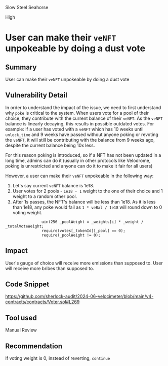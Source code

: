 Slow Steel Seahorse

High

# User can make their `veNFT` unpokeable by doing a dust vote

## Summary
User can make their `veNFT` unpokeable by doing a dust vote

## Vulnerability Detail
In order to understand the impact of the issue, we need to first understand why `poke` is critical to the system. When users vote for a pool of their choice, they contribute with the current balance of their `veNFT`. As the `veNFT` balance is linearly decaying, this results in possible outdated votes. For example: if a user has voted with a `veNFT` which has 10 weeks until `unlock_time` and 9 weeks have passed without anyone poking or revoting the `veNFT`, it will still be contributing with the balance from 9 weeks ago, despite the current balance being 10x less. 

For this reason poking is introduced, so if a NFT has not been updated in a long time, admins can do it (usually in other protocols like Velodrome, poking is unrestricted and anyone can do it to make it fair for all users)

However, a user can make their `veNFT` unpokeable in the following way: 
1. Let's say current `veNFT` balance is 1e18.
2. User votes for 2 pools - `1e18 - 1` weight to the one of their choice and 1 weight to a random other pool.
3. After 1s passes, the NFT's balance will be less than 1e18. As it is less than 1e18, any poke would fail as `1 * veBal / 1e18` will round down to 0 voting weight.

```solidity
                uint256 _poolWeight = _weights[i] * _weight / _totalVoteWeight;
                require(votes[_tokenId][_pool] == 0);
                require(_poolWeight != 0);
```


## Impact
User's gauge of choice will receive more emissions than supposed to. User will receive more bribes than supposed to.


## Code Snippet
https://github.com/sherlock-audit/2024-06-velocimeter/blob/main/v4-contracts/contracts/Voter.sol#L269

## Tool used

Manual Review

## Recommendation
If voting weight is 0, instead of reverting, `continue`